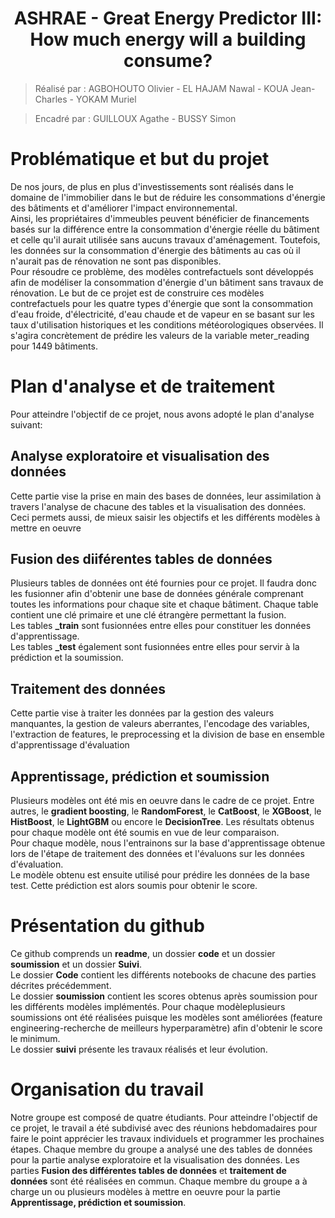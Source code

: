 <h1 align="center"> ASHRAE - Great Energy Predictor III: How much energy will a building consume? </h1>

> Réalisé par : AGBOHOUTO Olivier - EL HAJAM Nawal - KOUA Jean-Charles - YOKAM Muriel

> Encadré par : GUILLOUX Agathe - BUSSY Simon 



# Problématique et but du projet

De nos jours, de plus en plus d'investissements sont réalisés dans le domaine de l'immobilier dans le but de réduire les consommations d'énergie des bâtiments et d'améliorer l'impact environnemental.\
Ainsi, les propriétaires d'immeubles peuvent bénéficier de financements basés sur la différence entre la consommation d'énergie réelle du bâtiment et celle qu'il aurait utilisée sans aucuns travaux d'aménagement. Toutefois, les données sur la consommation d'énergie des bâtiments au cas où il n'aurait pas de rénovation ne sont pas disponibles.\
Pour résoudre ce problème, des modèles contrefactuels sont développés afin de modéliser la consommation d'énergie d'un bâtiment sans travaux de rénovation.
Le but de ce projet est de construire ces modèles contrefactuels pour les quatre types d'énergie que sont la consommation d'eau froide, d'électricité, d'eau chaude et de vapeur en se basant sur les taux d'utilisation historiques et les conditions météorologiques observées. Il s'agira concrètement de prédire les valeurs de la variable meter_reading pour 1449 bâtiments.

# Plan d'analyse et de traitement

Pour atteindre l'objectif de ce projet, nous avons adopté le plan  d'analyse suivant:

## Analyse exploratoire et visualisation des données
Cette partie vise la prise en main des bases de données, leur assimilation à travers l'analyse de chacune des tables et la visualisation des données. Ceci permets aussi, de mieux saisir les objectifs et les différents modèles à mettre en oeuvre

## Fusion des diiférentes tables de données
Plusieurs tables de données ont été fournies pour ce projet. Il faudra donc les fusionner afin d'obtenir une base de données générale comprenant toutes les informations pour chaque site et chaque bâtiment. Chaque table contient une clé primaire et une clé étrangère permettant la fusion.\
Les tables **_train** sont fusionnées entre elles pour constituer les données d'apprentissage.\
Les tables **_test** également sont fusionnées entre elles pour servir à la prédiction et la soumission.

## Traitement des données
Cette partie vise à traiter les données par la gestion des valeurs manquantes, la gestion de valeurs aberrantes, l'encodage des variables, l'extraction de features, le preprocessing et la division de base en ensemble d'apprentissage d'évaluation

## Apprentissage, prédiction et soumission
Plusieurs modèles ont été mis en oeuvre dans le cadre de ce projet. Entre autres, le **gradient boosting**, le **RandomForest**, le **CatBoost**, le **XGBoost**, le **HistBoost**, le **LightGBM** ou encore le **DecisionTree**. Les résultats obtenus pour chaque modèle ont été soumis en vue de leur comparaison.\
Pour chaque modèle, nous l'entrainons sur la base d'apprentissage obtenue lors de l'étape de traitement des données et l'évaluons sur les données d'évaluation.\
Le modèle obtenu est ensuite utilisé pour prédire les données de la base test. Cette prédiction est alors soumis pour obtenir le score.

# Présentation du github

Ce github comprends un **readme**, un dossier **code** et un dossier **soumission** et un dossier **Suivi**.\
Le dossier **Code** contient les différents notebooks de chacune des parties décrites précédemment.\
Le dossier **soumission** contient les scores obtenus après soumission pour les différents modèles implémentés. Pour chaque modèleplusieurs soumissions ont été réalisées puisque les modèles sont améliorées (feature engineering-recherche de meilleurs hyperparamètre) afin d'obtenir le score le minimum.\
Le dossier **suivi** présente les travaux réalisés et leur évolution.

# Organisation du travail

Notre groupe est composé de  quatre étudiants. Pour atteindre l'objectif de ce projet, le travail a été subdivisé avec des réunions hebdomadaires pour faire le point apprécier les travaux individuels et programmer les prochaines étapes. Chaque membre du groupe a analysé une des tables de données pour la partie analyse exploratoire et la visualisation des données. 
Les parties **Fusion des différentes tables de données** et **traitement de données** sont été réalisées en commun. Chaque membre du groupe a à charge un ou plusieurs modèles à mettre en oeuvre pour la partie **Apprentissage, prédiction et soumission**.

